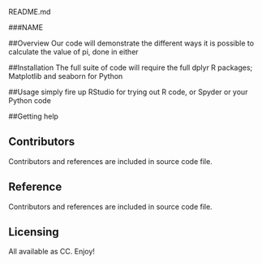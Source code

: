README.md

###NAME

##Overview
Our code will demonstrate the different ways it is possible to calculate the value of pi, done in either

##Installation
The full suite of code will require the full dplyr R packages;
Matplotlib and seaborn for Python

##Usage
simply fire up RStudio for trying out R code, or Spyder or your Python code

##Getting help


## Contributors
Contributors and references are included in source code file.

## Reference
Contributors and references are included in source code file.


## Licensing
All available as CC. Enjoy!
